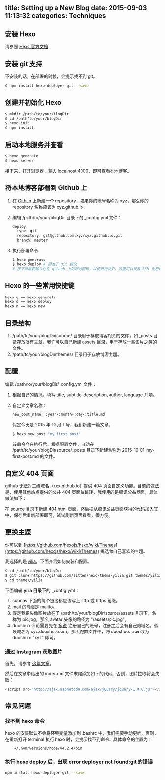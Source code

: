 title: Setting up a New Blog
date: 2015-09-03 11:13:32
categories: Techniques
---

## 安装 Hexo

请参照 [Hexo 官方文档](https://hexo.io/docs/)

## 安装 git 支持

不安装的话，在部署的时候，会提示找不到 git。

``` bash
$ npm install hexo-deployer-git --save
```

## 创建并初始化 Hexo

``` bash
$ mkdir /path/to/your/blogDir
$ cd /path/to/your/blogDir
$ hexo init
$ npm install
```

## 启动本地服务并查看

``` bash
$ hexo generate
$ hexo server
```
接下来，打开浏览器，输入 localhost:4000，即可查看本地博客。


## 将本地博客部署到 Github 上

1. 在 [Github](https://github.com) 上新建一个 repository，如果你的账号名称为 xyz，那么你的 repository 名称应该为 xyz.github.io。
2. 编辑 /path/to/your/blogDir 目录下的 _config.yml 文件：

    ``` bash
    deploy:
      type: git
      repository: git@github.com:xyz/xyz.github.io.git
      branch: master
    ```
3. 执行部署命令

    ``` bash
    $ hexo generate
    $ hexo deploy # 相当于 git 提交
    # 接下来需要输入你在 github 上的账号密码，以便进行提交，这里可以设置 SSH 免密码提交
    ```


## Hexo 的一些常用快捷键

``` bash
hexo g == hexo generate
hexo d == hexo deploy
hexo n == hexo new
```

## 目录结构

1. /path/to/your/blogDir/source/ 目录用于存放博客相关的文件，如 _posts 目录存放所有文章，我们可以自己新建 assets 目录，用于存放一些图片之类的文件。
2. /path/to/your/blogDir/themes/ 目录用于存放博客主题。

## 配置

编辑 /path/to/your/blogDir/_config.yml 文件：

1. 根据自己的情况，填写 title, subtitle, description, author, language 几项。
2. 自定义文章名称：

    ``` bash
    new_post_name: :year-:month-:day-:title.md
    ```

    假定今天是 2015 年 10 月 1 号，我们新建一篇文章，

    ``` bash
    $ hexo new post "my first post"
    ```

    该命令会在执行后，根据配置文件，自动在 /path/to/your/blogDir/source/_posts 目录下新建名称为 2015-10-01-my-first-post.md 的文件。


## 自定义 404 页面

github 无法对二级域名（xxx.github.io）提供 404 页面自定义功能。目前的做法是，使用其他站点提供的公共 404 页面做跳转，我使用的是腾讯公益页面，具体做法如下：

在 source 目录下新建 404.html 页面，然后把从腾讯公益页面获得的代码加入其中，保存后重新部署即可，试试刷新页面看看，很方便。

## 更换主题

你可以到 [https://github.com/hexojs/hexo/wiki/Themes](https://github.com/hexojs/hexo/wiki/Themes) 挑选你自己喜欢的主题。

我选择的是 [yilia](https://github.com/litten/hexo-theme-yilia)，下面介绍如何安装和配置。

``` bash
$ cd /path/to/your/blogDir
$ git clone https://github.com/litten/hexo-theme-yilia.git themes/yilia
$ cd themes/yilia
```

下面编辑 **yilia 目录下**的 _config.yml：

1. subnav 下面的每个链接都应该写上 http 或 https 前缀。
2. mail 的前缀是 mailto。
3. 假定我把头像图片放在了 /path/to/your/blogDir/source/assets 目录下，名称为 pic.jpg，那么 avatar 头像的路径为 "/assets/pic.jpg"。
4. duoshuo 评论需要先在 [多说](http://duoshuo.com) 注册自己的账号，注册之后会有自己的域名，假设域名为 xyz.duoshuo.com，那么配置文件中，将 duoshuo: true 改为 duoshuo: "xyz" 即可。

### 通过 Instagram 获取图片

首先，请参考 [这篇文章](https://github.com/litten/hexo-theme-yilia/wiki/%E5%90%8C%E6%AD%A5%E4%BD%A0%E7%9A%84instagram%E5%9B%BE%E7%89%87)。

然后在文章中给出的 index.md 文件末尾添加如下的代码，否则，图片拉取将会失败：

``` javascript
<script src="http://ajax.aspnetcdn.com/ajax/jQuery/jquery-1.8.0.js"></script>
```

## 常见问题

### 找不到 hexo 命令

hexo 的安装默认不会将环境变量添加到 .bashrc 中，我们需要手动更新，否则，在重新打开 terminal 执行 hexo 时，会提示找不到命令。具体命令的位置为：

``` bash
    ~/.nvm/versions/node/v4.2.4/bin
```

### 执行 hexo deploy 后，出现 error deployer not found:git 的错误

``` bash
npm install hexo-deployer-git --save
```
